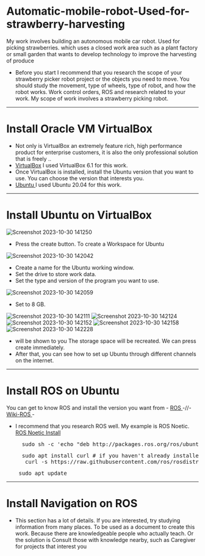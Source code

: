 # Automatic-mobile-robot-Used-for-strawberry-harvesting
My work involves building an autonomous mobile car robot. Used for picking strawberries. which uses a closed work area such as a plant factory or small garden that wants to develop technology to improve the harvesting of produce
* Before you start I recommend that you research the scope of your strawberry picker robot project or the objects you need to move. You should study the movement, type of wheels, type of robot, and how the robot works. Work control orders, ROS and research related to your work. My scope of work involves a strawberry picking robot.
-----------------------------------------------------------------------------------------------------------

# Install Oracle VM VirtualBox
* Not only is VirtualBox an extremely feature rich, high performance product for enterprise customers, it is also the only professional solution that is freely .. 
* [VirtualBox](https://www.virtualbox.org/)  I used VirtualBox 6.1 for this work.
* Once VirtualBox is installed, install the Ubuntu version that you want to use.
You can choose the version that interests you.
* [ Ubuntu ](https://ubuntu.com/download/desktop)  I used Ubuntu 20.04 for this work.
------------------------------------------------------------------------------------------------------------
# Install Ubuntu on VirtualBox
![Screenshot 2023-10-30 141250](https://github.com/smartfarmdiy/Automatic-mobile-robot-Used-for-strawberry-harvesting/assets/63504401/e4cc5374-4c50-4d35-afa8-bb67f2ccb02a)
* Press the create button. To create a Workspace for Ubuntu

![Screenshot 2023-10-30 142042](https://github.com/smartfarmdiy/Automatic-mobile-robot-Used-for-strawberry-harvesting/assets/63504401/592776d7-2b8b-4c00-98eb-061ec9110ded)
* Create a name for the Ubuntu working window.
* Set the drive to store work data.
* Set the type and version of the program you want to use.

![Screenshot 2023-10-30 142059](https://github.com/smartfarmdiy/Automatic-mobile-robot-Used-for-strawberry-harvesting/assets/63504401/11368637-bf89-419a-af3f-a1188ca54b42)
* Set to 8 GB.

![Screenshot 2023-10-30 142111](https://github.com/smartfarmdiy/Automatic-mobile-robot-Used-for-strawberry-harvesting/assets/63504401/28722152-6405-4298-9621-fdf4b3afe402)
![Screenshot 2023-10-30 142124](https://github.com/smartfarmdiy/Automatic-mobile-robot-Used-for-strawberry-harvesting/assets/63504401/0525558e-34f0-4ede-8101-839bcf2688ec)
![Screenshot 2023-10-30 142152](https://github.com/smartfarmdiy/Automatic-mobile-robot-Used-for-strawberry-harvesting/assets/63504401/c59a40cf-a38e-4f43-b646-25ad87942a79)
![Screenshot 2023-10-30 142158](https://github.com/smartfarmdiy/Automatic-mobile-robot-Used-for-strawberry-harvesting/assets/63504401/3d4f13bc-441d-4ffe-8ad8-84b81be509b7)
![Screenshot 2023-10-30 142228](https://github.com/smartfarmdiy/Automatic-mobile-robot-Used-for-strawberry-harvesting/assets/63504401/d21a1f84-606b-43f7-b505-5a12921eae35)
* will be shown to you The storage space will be recreated. We can press create immediately.
* After that, you can see how to set up Ubuntu through different channels on the internet.
  
------------------------------------------------------------------------------------------------------------

# Install ROS on Ubuntu
You can get to know ROS and install the version you want from - [ ROS ](https://ubuntu.com/download/desktop](https://www.ros.org/)https://www.ros.org/) -//-
 [ Wiki-ROS ](https://wiki.ros.org/Documentation) -
 * I recommend that you research ROS well. My example is ROS Noetic. [ ROS Noetic Install ](https://wiki.ros.org/noetic/Installation/Ubuntu) 
   <pre>
     sudo sh -c 'echo "deb http://packages.ros.org/ros/ubuntu $(lsb_release -sc) main" > /etc/apt/sources.list.d/ros-latest.list'
   </pre>
   
    <pre>
     sudo apt install curl # if you haven't already installed curl
      curl -s https://raw.githubusercontent.com/ros/rosdistro/master/ros.asc | sudo apt-key add -
   </pre>
   
    <pre>
    sudo apt update
   </pre>

------------------------------------------------------------------------------------------------------------

# Install Navigation on ROS
* This section has a lot of details. If you are interested, try studying information from many places. To be used as a document to create this work. Because there are knowledgeable people who actually teach. Or the solution is Consult those with knowledge nearby, such as Caregiver for projects that interest you
